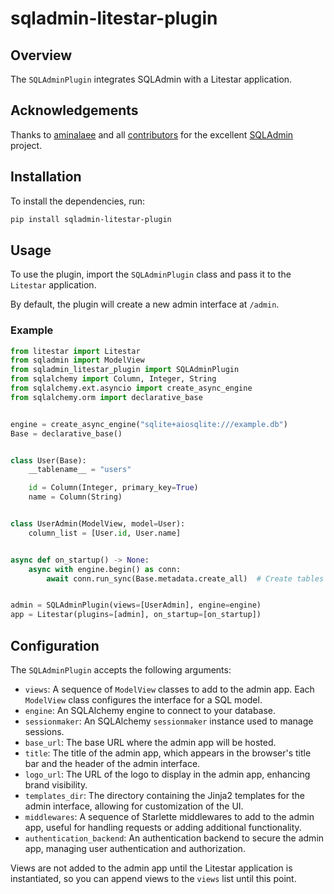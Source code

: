 # sqladmin-litestar-plugin

## Overview

The `SQLAdminPlugin` integrates SQLAdmin with a Litestar application.

## Acknowledgements

Thanks to [aminalaee](https://github.com/aminalaee) and all [contributors](https://github.com/aminalaee/sqladmin/graphs/contributors) for the excellent [SQLAdmin](https://github.com/aminalaee/sqladmin) project.

## Installation

To install the dependencies, run:

```bash
pip install sqladmin-litestar-plugin
```

## Usage

To use the plugin, import the `SQLAdminPlugin` class and pass it to the `Litestar` application.

By default, the plugin will create a new admin interface at `/admin`.

### Example

```python
from litestar import Litestar
from sqladmin import ModelView
from sqladmin_litestar_plugin import SQLAdminPlugin
from sqlalchemy import Column, Integer, String
from sqlalchemy.ext.asyncio import create_async_engine
from sqlalchemy.orm import declarative_base


engine = create_async_engine("sqlite+aiosqlite:///example.db")
Base = declarative_base()


class User(Base):
    __tablename__ = "users"

    id = Column(Integer, primary_key=True)
    name = Column(String)


class UserAdmin(ModelView, model=User):
    column_list = [User.id, User.name]


async def on_startup() -> None:
    async with engine.begin() as conn:
        await conn.run_sync(Base.metadata.create_all)  # Create tables


admin = SQLAdminPlugin(views=[UserAdmin], engine=engine)
app = Litestar(plugins=[admin], on_startup=[on_startup])
```

## Configuration

The `SQLAdminPlugin` accepts the following arguments:

- `views`: A sequence of `ModelView` classes to add to the admin app. Each `ModelView` class configures the interface for a SQL model.
- `engine`: An SQLAlchemy engine to connect to your database.
- `sessionmaker`: An SQLAlchemy `sessionmaker` instance used to manage sessions.
- `base_url`: The base URL where the admin app will be hosted.
- `title`: The title of the admin app, which appears in the browser's title bar and the header of the admin interface.
- `logo_url`: The URL of the logo to display in the admin app, enhancing brand visibility.
- `templates_dir`: The directory containing the Jinja2 templates for the admin interface, allowing for customization of the UI.
- `middlewares`: A sequence of Starlette middlewares to add to the admin app, useful for handling requests or adding additional functionality.
- `authentication_backend`: An authentication backend to secure the admin app, managing user authentication and authorization.

Views are not added to the admin app until the Litestar application is instantiated, so you can append views to the
`views` list until this point.
